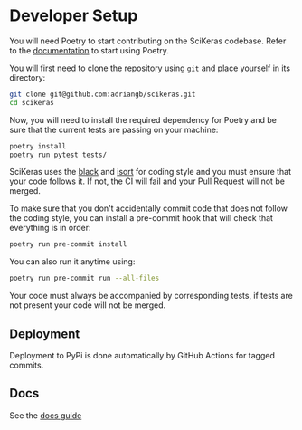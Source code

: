 # Developer Setup

You will need Poetry to start contributing on the SciKeras codebase. Refer to the [documentation](https://python-poetry.org/docs/#introduction) to start using Poetry.

You will first need to clone the repository using `git` and place yourself in its directory:

```bash
git clone git@github.com:adriangb/scikeras.git
cd scikeras
```

Now, you will need to install the required dependency for Poetry and be sure that the current
tests are passing on your machine:

```bash
poetry install
poetry run pytest tests/
```

SciKeras uses the [black](https://github.com/psf/black) and
[isort](https://github.com/timothycrosley/isort) for coding style and you must ensure that your
code follows it. If not, the CI will fail and your Pull Request will not be merged.

To make sure that you don't accidentally commit code that does not follow the coding style, you can
install a pre-commit hook that will check that everything is in order:

```bash
poetry run pre-commit install
```

You can also run it anytime using:

```bash
poetry run pre-commit run --all-files
```

Your code must always be accompanied by corresponding tests, if tests are not present your code
will not be merged.

## Deployment

Deployment to PyPi is done automatically by GitHub Actions for tagged commits.

## Docs

See the [docs guide](docs/README.md)
